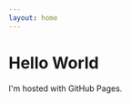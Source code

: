 ```yaml
---
layout: home
---
```


<!DOCTYPE html>
<html>
<body>
<h1>Hello World</h1>
<p>I'm hosted with GitHub Pages.</p>
</body>
</html>
